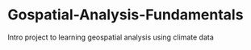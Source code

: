 # Gospatial-Analysis-Fundamentals

Intro project to learning geospatial analysis using climate data
